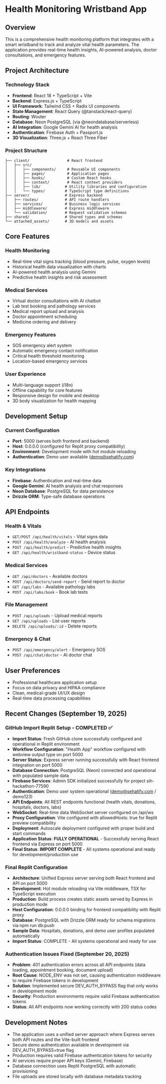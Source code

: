 # Health Monitoring Wristband App

## Overview
This is a comprehensive health monitoring platform that integrates with a smart wristband to track and analyze vital health parameters. The application provides real-time health insights, AI-powered analysis, doctor consultations, and emergency features.

## Project Architecture

### Technology Stack
- **Frontend**: React 18 + TypeScript + Vite
- **Backend**: Express.js + TypeScript
- **UI Framework**: Tailwind CSS + Radix UI components
- **State Management**: React Query (@tanstack/react-query)
- **Routing**: Wouter
- **Database**: Neon PostgreSQL (via @neondatabase/serverless)
- **AI Integration**: Google Gemini AI for health analysis
- **Authentication**: Firebase Auth + Passport.js
- **3D Visualization**: Three.js + React Three Fiber

### Project Structure
```
├── client/                 # React frontend
│   ├── src/
│   │   ├── components/     # Reusable UI components
│   │   ├── pages/          # Application pages
│   │   ├── hooks/          # Custom React hooks
│   │   ├── context/        # React context providers
│   │   ├── lib/           # Utility libraries and configuration
│   │   └── types/         # TypeScript type definitions
├── server/                # Express backend
│   ├── routes/            # API route handlers
│   ├── services/          # Business logic services
│   ├── middleware/        # Express middleware
│   └── validation/        # Request validation schemas
├── shared/                # Shared types and schemas
└── attached_assets/       # 3D models and assets
```

## Core Features

### Health Monitoring
- Real-time vital signs tracking (blood pressure, pulse, oxygen levels)
- Historical health data visualization with charts
- AI-powered health analysis using Gemini
- Predictive health insights and risk assessment

### Medical Services
- Virtual doctor consultations with AI chatbot
- Lab test booking and pathology services
- Medical report upload and analysis
- Doctor appointment scheduling
- Medicine ordering and delivery

### Emergency Features
- SOS emergency alert system
- Automatic emergency contact notification
- Critical health threshold monitoring
- Location-based emergency services

### User Experience
- Multi-language support (i18n)
- Offline capability for core features
- Responsive design for mobile and desktop
- 3D body visualization for health mapping

## Development Setup

### Current Configuration
- **Port**: 5000 (serves both frontend and backend)
- **Host**: 0.0.0.0 (configured for Replit proxy compatibility)
- **Environment**: Development mode with hot module reloading
- **Authentication**: Demo user available (demo@sehatify.com)

### Key Integrations
- **Firebase**: Authentication and real-time data
- **Google Gemini**: AI health analysis and chat responses
- **Neon Database**: PostgreSQL for data persistence
- **Drizzle ORM**: Type-safe database operations

## API Endpoints

### Health & Vitals
- `GET/POST /api/health/vitals` - Vital signs data
- `POST /api/health/analyze` - AI health analysis
- `POST /api/health/predict` - Predictive health insights
- `GET /api/health/wristband-status` - Device status

### Medical Services
- `GET /api/doctors` - Available doctors
- `POST /api/doctors/send-report` - Send report to doctor
- `GET /api/labs` - Available pathology labs
- `POST /api/labs/book` - Book lab tests

### File Management
- `POST /api/uploads` - Upload medical reports
- `GET /api/uploads` - List user reports
- `DELETE /api/uploads/:id` - Delete reports

### Emergency & Chat
- `POST /api/emergency/alert` - Emergency SOS
- `POST /api/chat/doctor` - AI doctor chat

## User Preferences
- Professional healthcare application setup
- Focus on data privacy and HIPAA compliance
- Clean, medical-grade UI/UX design
- Real-time data processing capabilities

## Recent Changes (September 19, 2025)

### GitHub Import Replit Setup - COMPLETED ✅
- **Import Status**: Fresh GitHub clone successfully configured and operational in Replit environment
- **Workflow Configuration**: "Health App" workflow configured with webview output type on port 5000
- **Server Status**: Express server running successfully with React frontend integration on port 5000
- **Database Connection**: PostgreSQL (Neon) connected and operational with populated sample data
- **Firebase Services**: Admin SDK initialized successfully for project sih-hackathon-77590
- **Authentication**: Demo user system operational (demo@sehatify.com / demo123)
- **API Endpoints**: All REST endpoints functional (health vitals, donations, hospitals, doctors, labs)
- **WebSocket**: Real-time data WebSocket server configured on /api/ws
- **Proxy Configuration**: Vite configured with allowedHosts: true for Replit preview compatibility
- **Deployment**: Autoscale deployment configured with proper build and start commands
- **Application Status**: **FULLY OPERATIONAL** - Successfully serving React frontend via Express on port 5000
- **Final Status**: **IMPORT COMPLETE** - All systems operational and ready for development/production use

### Final Replit Configuration
- **Architecture**: Unified Express server serving both React frontend and API on port 5000
- **Development**: Hot module reloading via Vite middleware, TSX for TypeScript execution  
- **Production**: Build process creates static assets served by Express in production mode
- **Host Configuration**: 0.0.0.0 binding for frontend compatibility with Replit proxy
- **Database**: PostgreSQL with Drizzle ORM ready for schema migrations via npm run db:push
- **Sample Data**: Hospitals, donations, and demo user profiles populated automatically
- **Import Status**: COMPLETE - All systems operational and ready for use

### Authentication Issues Fixed (September 20, 2025)
- **Problem**: 401 authentication errors across all API endpoints (data loading, appointment booking, document upload)
- **Root Cause**: NODE_ENV was not set, causing authentication middleware to require Firebase tokens in development
- **Solution**: Implemented secure DEV_AUTH_BYPASS flag that only works in development mode
- **Security**: Production environments require valid Firebase authentication tokens
- **Status**: All API endpoints now working correctly with 200 status codes

## Development Notes
- The application uses a unified server approach where Express serves both API routes and the Vite-built frontend
- Secure demo authentication available in development via DEV_AUTH_BYPASS=true flag
- Production requires valid Firebase authentication tokens for security
- AI services require proper API keys (Gemini, Firebase)
- Database connection uses Replit PostgreSQL with automatic provisioning
- File uploads are stored locally with database metadata tracking